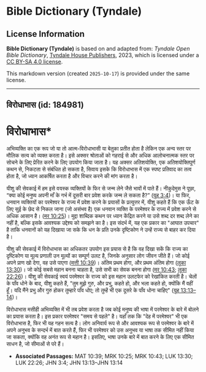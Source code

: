 # Bible Dictionary (Tyndale)

## License Information

**Bible Dictionary (Tyndale)** is based on and adapted from: _Tyndale Open Bible Dictionary_, [Tyndale House Publishers](https://tyndaleopenresources.com/), 2023, which is licensed under a [CC BY-SA 4.0 license](https://creativecommons.org/licenses/by-sa/4.0/legalcode.en).

This markdown version (created `2025-10-17`) is provided under the same license.



--------------------------------

## विरोधाभास (id: 184981)

विरोधाभास\*
===========

अभिव्यक्ति का एक रूप जो या तो आत्म\-विरोधाभासी या बेतुका प्रतीत होता है लेकिन एक अन्य स्तर पर मौलिक सत्य को व्यक्त करता है। इसे अक्सर श्रोताओं को गहराई से और अधिक आलोचनात्मक स्तर पर सोचने के लिए प्रेरित करने के लिए उपयोग किया जाता है। यह अक्सर अतिशयोक्ति, एक अतिशयोक्तिपूर्ण कथन से, निकटता से संबंधित हो सकता है, सिवाय इसके कि विरोधाभास में एक स्पष्ट प्रतिवाद का तत्व होता है, जो ध्यान आकर्षित करता है और विचार करने की मांग करता है।

यीशु की सेवकाई में हम इसे वयस्क व्यक्तियों के फिर से जन्म लेने जैसे भावों में पाते हैं। नीकुदेमुस ने पूछा, “क्या कोई मनुष्य अपनी माँ के गर्भ में दूसरी बार प्रवेश करके जन्म ले सकता है?” ([यूह 3:4](https://ref.ly/John3:4))। या फिर, धनवान व्यक्तियों का परमेश्वर के राज्य में प्रवेश करने के प्रयासों के प्रत्युत्तर में, यीशु कहते हैं कि एक ऊँट के लिए सुई के छेद से निकल जाना (जो असंभव है) एक धनवान व्यक्ति के परमेश्वर के राज्य में प्रवेश करने से अधिक आसान है। ([मर 10:25](https://ref.ly/Mark10:25))। मुद्दा शाब्दिक कथन पर ध्यान केंद्रित करने या उसे शब्द दर शब्द लेने का नहीं है, बल्कि इसके आवश्यक उद्देश्य को समझने का है। इस संदर्भ में, यह एक प्रकार का "आघात उपचार" है ताकि धनवानों को यह दिखाया जा सके कि धन के प्रति उनके दृष्टिकोण ने उन्हें राज्य से बाहर कर दिया है।

यीशु की सेवकाई में विरोधाभास का अधिकतर उपयोग इस प्रयास से है कि वह दिखा सकें कि राज्य का दृष्टिकोण या मूल्य प्रणाली उन मूल्यों का सम्पूर्ण उलट है, जिनके अनुसार लोग जीवन जीते हैं। जो कोई अपने प्राण खो देगा, वह उसे पाएगा ([मत्ती 10:39](https://ref.ly/Matt10:39))। अंतिम प्रथम होगा, और प्रथम अंतिम होगा ([लूका 13:30](https://ref.ly/Luke13:30))। जो कोई सबसे महान बनना चाहता है, उसे सभी का सेवक बनना होगा ([मर 10:43](https://ref.ly/Mark10:43); [लूका 22:26](https://ref.ly/Luke22:26))। यीशु की सेवकाई स्वयं परमेश्वर के राज्य को इस महान उलटफेर को रेखांकित करती है। चेलों के पाँव धोने के बाद, यीशु कहते हैं, "तुम मुझे गुरु, और प्रभु, कहते हो, और भला कहते हो, क्योंकि मैं वहीं हूँ। यदि मैंने प्रभु और गुरु होकर तुम्हारे पाँव धोए; तो तुम्हें भी एक दूसरे के पाँव धोना चाहिए" ([यूह 13:13–14](https://ref.ly/John13:13-John13:14))। 

विरोधाभास मसीही अभिव्यक्ति में भी तब प्रवेश करता है जब कोई मनुष्य की भाषा में परमेश्वर के बारे में बोलने का प्रयास करता है। इस प्रकार परमेश्वर "समय से पहले" है। यहाँ तक कि "देह में परमेश्वर" भी एक विरोधाभास है, फिर भी यह गहन सत्य है। लोग अनिवार्य रूप से और आवश्यक रूप से परमेश्वर के बारे में अपने अनुभव के सन्दर्भ में बात करते हैं, फिर भी परमेश्वर को उस अनुभव या भाषा तक सीमित नहीं किया जा सकता, क्योंकि वह अनंत रूप से महान है। इसलिए, भाषा उनके बारे में बात करने के लिए एक सीमित साधन है, जो सीमाओं से परे हैं।

* **Associated Passages:** MAT 10:39; MRK 10:25; MRK 10:43; LUK 13:30; LUK 22:26; JHN 3:4; JHN 13:13–JHN 13:14

